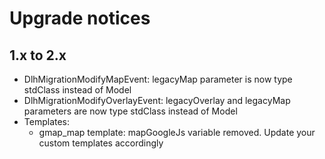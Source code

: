 # Upgrade notices

## 1.x to 2.x

* DlhMigrationModifyMapEvent: legacyMap parameter is now type stdClass instead of Model
* DlhMigrationModifyOverlayEvent: legacyOverlay and legacyMap parameters are now type stdClass instead of Model
* Templates:
    * gmap_map template: mapGoogleJs variable removed. Update your custom templates accordingly
    